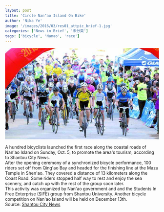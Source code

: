 ```yaml
---
layout: post
title: 'Circle Nan"ao Island On Bike'
author: 'Nika Ye'
image: '/images/2016/03/res01_attpic_brief-1.jpg'
categories: ['News in Brief', '未分类']
tags: ['bicycle', 'Nanao', 'race']
---
```


[![photo from dahuawang.com](/images/2016/03/res01_attpic_brief-1.jpg)](http://www.dahuawang.com/gundong/showfirst1.asp?CNo=1101&id=105936)

A hundred bicyclists launched the first race along the coastal roads of Nan'ao Island on Sunday, Oct. 5, to promote the area's tourism, according to Shantou City News.<br>
After the opening ceremony of a synchronized bicycle performance, 100 riders set off from Qing'ao Bay and headed for the finishing line at the Mazu Temple in Shen'ao. They covered a distance of 13 kilometers along the Coast Road. Some riders stopped half way to rest and enjoy the sea scenery, and catch up with the rest of the group soon later.<br>
This activity was organized by Nan'ao government and and the Students In Free Enterprise (SIFE) group from Shantou University. Another bicycle competition on Nan'ao Island will be held on December 13th.<br>
Source: [Shantou City News](http://www.stnews.com.cn/localnews/showlocal.asp?no=109920)
